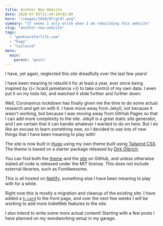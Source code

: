 ```yaml
---
title: Another New Website
date: 2020-07-05T21:44:10+01:00
hero: "/images/2020/07/gr4l.png"
summary: "It seems I only write when I am rebuilding this website"
slug: "another-new-website"
tags: 
  - "geeksareforlife.com"
  - "hugo"
  - "tailwind"
menu:
  main:
    parent: 'posts'
---
```


I have, yet again, neglected this site dreadfully over the last few years!

I have been meaning to rebuild it for at least a year, ever since being inspired by {{< hcard jamietanna >}} to take control of my own data. I even put it on my todo list, and watched it slide further and further down.

Well, Coronavirus lockdown has finally given me the time to do some actual research and get on with it. I have move away from Jekyll, not because it wasn't working, but because I was moving away from GitHub Pages so that I can add more complexity to the site. Jekyll is a great static site generator, and I am certain that it can handle whatever I wanted to do on here. But I do like an excuse to learn something new, so I decided to use lots of new things that I have been meaning to play with!

The site is now built in [Hugo](https://gohugo.io/) using my own theme built using [Tailwind CSS](https://tailwindcss.com/). The theme is based on a starter package released by [Dirk Olbrich](https://github.com/dirkolbrich/hugo-theme-tailwindcss-starter).

You can find both the [theme](https://github.com/geeksareforlife/geeksareforlife.com-theme) and the [site](https://github.com/geeksareforlife/geeksareforlife.com) on GitHub, and unless otherwise stated all code is released under the MIT license. This does not include external libraries, such as FontAwesome.

This is all hosted on [Netlify](https://www.netlify.com/), something else I have been meaning to play with for a while.

Right now this is mostly a migration and cleanup of the existing site. I have added a [`h-card`](https://indieweb.org/h-card) to the front page, and over the next few weeks I will be working to add more IndieWeb features to the site.

I also intend to write some more actual content!  Starting with a few posts I have planned on my woodworking setup in my garage.
